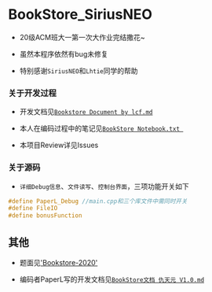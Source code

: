 # BookStore_SiriusNEO

- 20级ACM班大一第一次大作业完结撒花~

- 虽然本程序依然有bug未修复

- 特别感谢`SiriusNEO`和`Lhtie`同学的帮助

### 关于开发过程

- 开发文档见[`Bookstore Document by lcf.md`](https://github.com/PaperL/BookStore_SiriusNEO/blob/master/Bookstore%20Document%20by%20lcf.md)

- 本人在编码过程中的笔记见[`BookStore Notebook.txt `](https://github.com/PaperL/BookStore_SiriusNEO/blob/master/BookStore%20Notebook.txt)

- 本项目Review详见Issues

### 关于源码

- `详细Debug信息`、`文件读写`、`控制台界面`，三项功能开关如下

```c++
#define PaperL_Debug //main.cpp和三个库文件中需同时开关
#define FileIO
#define bonusFunction
```

## 其他

- 题面见['Bookstore-2020'](https://github.com/cmd2001/Bookstore-2020)

- 编码者PaperL写的开发文档见[`BookStore文档 仇天元 V1.0.md`](https://github.com/PaperL/BookStore_SiriusNEO/blob/master/BookStore%E6%96%87%E6%A1%A3%20%E4%BB%87%E5%A4%A9%E5%85%83%20%20V1.0.md)

